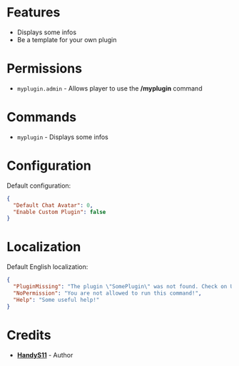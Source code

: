 # Features

- Displays some infos
- Be a template for your own plugin

# Permissions

* `myplugin.admin` - Allows player to use the **/myplugin** command

# Commands

* `myplugin` - Displays some infos

# Configuration

Default configuration:

```json
{
  "Default Chat Avatar": 0,
  "Enable Custom Plugin": false
}
```

# Localization

Default English localization:

```json
{
  "PluginMissing": "The plugin \"SomePlugin\" was not found. Check on UMod: https://umod.org/plugins/",
  "NoPermission": "You are not allowed to run this command!",
  "Help": "Some useful help!"
}
```

# Credits

* **[HandyS11](https://github.com/HandyS11)** - Author